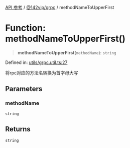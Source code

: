 [API 参考](../wiki/Home) / [@142vip/grpc](../wiki/@142vip.grpc) / methodNameToUpperFirst

# Function: methodNameToUpperFirst()

> **methodNameToUpperFirst**(`methodName`): `string`

Defined in: [utils/grpc.util.ts:27](https://github.com/142vip/core-x/blob/15d5bc9ef4bece78c0e60bdf074a2d245f625100/packages/grpc/src/utils/grpc.util.ts#L27)

将rpc对应的方法名转换为首字母大写

## Parameters

### methodName

`string`

## Returns

`string`
